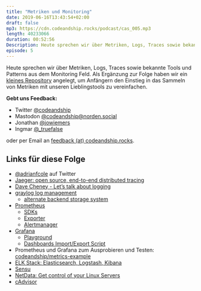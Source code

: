 ```yaml
---
title: "Metriken und Monitoring"
date: 2019-06-16T13:43:54+02:00
draft: false 
mp3: https://cdn.codeandship.rocks/podcast/cas_005.mp3
length: 40233066
duration: 00:52:56
Description: Heute sprechen wir über Metriken, Logs, Traces sowie bekannte Tools und Patterns aus dem Monitoring Feld. Als Ergänzung zur Folge haben wir ein [kleines Repository](https://github.com/codeandship/metrics-example) angelegt, um Anfängern den Einstieg in das Sammeln von Metriken mit unseren Lieblingstools zu vereinfachen.
episode: 5
---
```


Heute sprechen wir über Metriken, Logs, Traces sowie bekannte Tools und Patterns aus dem Monitoring Feld. Als Ergänzung zur Folge haben wir ein [kleines Repository](https://github.com/codeandship/metrics-example) angelegt, um Anfängern den Einstieg in das Sammeln von Metriken mit unseren Lieblingstools zu vereinfachen.

**Gebt uns Feedback:**

- Twitter [@codeandship][1]
- Mastodon [@codeandship@norden.social][5]
- Jonathan [@jowiemers][2]
- Ingmar [@_truefalse][3]
 
oder per Email an [feedback (at) codeandship.rocks][4].

[1]: https://twitter.com/codeandship
[2]: https://twitter.com/jowiemers
[3]: https://twitter.com/_truefalse
[4]: mailto:feedback@codeandship.rocks
[5]: https://norden.social/users/codeandship

## Links für diese Folge

- [@adrianfcole](https://twitter.com/adrianfcole) auf Twitter
- [Jaeger: open source, end-to-end distributed tracing](https://www.jaegertracing.io/)
- [Dave Cheney - Let’s talk about logging](https://dave.cheney.net/2015/11/05/lets-talk-about-logging)
- [graylog log management](https://www.graylog.org/products/open-source)
	- [alternate backend storage system ](https://docs.graylog.org/en/3.0/pages/faq.html#i-dont-want-to-use-elasticsearch-as-my-backend-storage-system-can-i-use-another-database-like-mysql-oracle-etc)
- [Prometheus](https://prometheus.io/)
	- [SDKs](https://prometheus.io/docs/instrumenting/clientlibs/)
	- [Exporter](https://prometheus.io/docs/instrumenting/exporters/)
	- [Alertmanager](https://prometheus.io/docs/alerting/alertmanager/)
- [Grafana](https://grafana.com/)
	- [Playground](https://play.grafana.org/)
	- [Dashboards Import/Export Script](https://github.com/hagen1778/grafana-import-export)
- Prometheus und Grafana zum Ausprobieren und Testen: [codeandship/metrics-example](https://github.com/codeandship/metrics-example)
- [ELK Stack: Elasticsearch, Logstash, Kibana](https://www.elastic.co/de/elk-stack)
- [Sensu](https://sensu.io/)
- [NetData: Get control of your Linux Servers](https://mynetdata.io/)
- [cAdvisor](https://github.com/google/cadvisor)